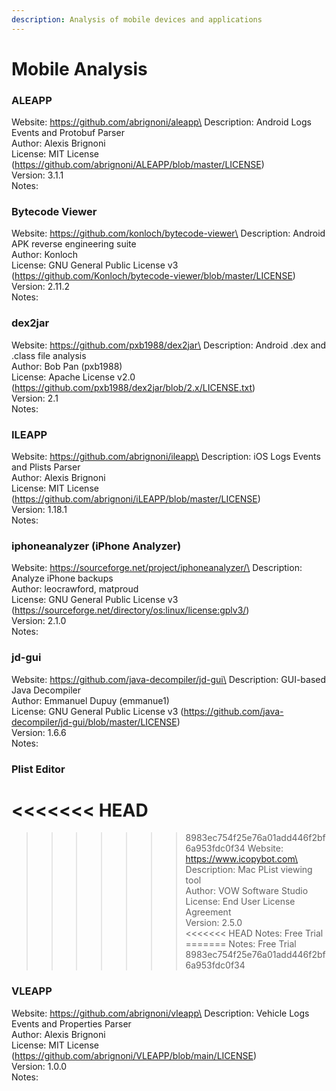 ```yaml
---
description: Analysis of mobile devices and applications
---
```


# Mobile Analysis

### ALEAPP

Website: https://github.com/abrignoni/aleapp\
Description: Android Logs Events and Protobuf Parser\
Author: Alexis Brignoni\
License: MIT License (https://github.com/abrignoni/ALEAPP/blob/master/LICENSE)\
Version: 3.1.1\
Notes:

### Bytecode Viewer

Website: https://github.com/konloch/bytecode-viewer\
Description: Android APK reverse engineering suite\
Author: Konloch\
License: GNU General Public License v3 (https://github.com/Konloch/bytecode-viewer/blob/master/LICENSE)\
Version: 2.11.2\
Notes:

### dex2jar

Website: https://github.com/pxb1988/dex2jar\
Description: Android .dex and .class file analysis\
Author: Bob Pan (pxb1988)\
License: Apache License v2.0 (https://github.com/pxb1988/dex2jar/blob/2.x/LICENSE.txt)\
Version: 2.1\
Notes:

### ILEAPP

Website: https://github.com/abrignoni/ileapp\
Description: iOS Logs Events and Plists Parser\
Author: Alexis Brignoni\
License: MIT License (https://github.com/abrignoni/iLEAPP/blob/master/LICENSE)\
Version: 1.18.1\
Notes:

### iphoneanalyzer (iPhone Analyzer)

Website: https://sourceforge.net/project/iphoneanalyzer/\
Description: Analyze iPhone backups\
Author: leocrawford, matproud\
License: GNU General Public License v3 (https://sourceforge.net/directory/os:linux/license:gplv3/)\
Version: 2.1.0\
Notes:

### jd-gui

Website: https://github.com/java-decompiler/jd-gui\
Description: GUI-based Java Decompiler\
Author: Emmanuel Dupuy (emmanue1)\
License: GNU General Public License v3 (https://github.com/java-decompiler/jd-gui/blob/master/LICENSE)\
Version: 1.6.6\
Notes:

### Plist Editor
<<<<<<< HEAD
=======

>>>>>>> 8983ec754f25e76a01add446f2bf6a953fdc0f34
Website: https://www.icopybot.com\
Description: Mac PList viewing tool\
Author: VOW Software Studio\
License: End User License Agreement\
Version: 2.5.0\
<<<<<<< HEAD
Notes: Free Trial\
=======
Notes: Free Trial
>>>>>>> 8983ec754f25e76a01add446f2bf6a953fdc0f34

### VLEAPP

Website: https://github.com/abrignoni/vleapp\
Description: Vehicle Logs Events and Properties Parser\
Author: Alexis Brignoni\
License: MIT License (https://github.com/abrignoni/VLEAPP/blob/main/LICENSE)\
Version: 1.0.0\
Notes:
